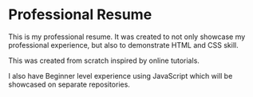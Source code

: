 # Professional Resume

This is my professional resume.  It was created to not only showcase my professional experience, but also to demonstrate HTML and CSS skill.

This was created from scratch inspired by online tutorials.

I also have Beginner level experience using JavaScript which will be showcased on separate repositories.
